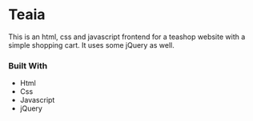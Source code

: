 # Teaia 

This is an html, css and javascript frontend for a teashop website with a simple shopping cart. It uses some jQuery as well.


### Built With

* Html
* Css
* Javascript
* jQuery
